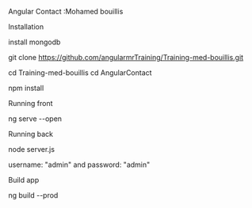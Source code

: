 Angular Contact :Mohamed bouillis

Installation

install mongodb

git clone https://github.com/angularmrTraining/Training-med-bouillis.git

cd Training-med-bouillis
cd AngularContact

npm install

Running front

ng serve --open

Running back

node server.js

username: "admin" and password: "admin"

Build app

ng build --prod